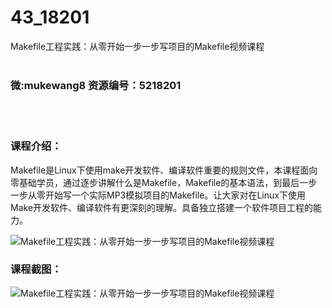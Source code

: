 # 43_18201
Makefile工程实践：从零开始一步一步写项目的Makefile视频课程
<br/></br>
<h3>微:mukewang8 资源编号：5218201</h3>
<br/></br>
<h3>课程介绍：</h3>
<p><a title="查看与 Makefile 相关的文章" target="_blank">Makefile</a>是Linux下使用make开发软件、编译软件重要的规则文件，本课程面向零基础学员，通过逐步讲解什么是<a title="查看与 Makefile 相关的文章" target="_blank">Makefile</a>，Makefile的基本语法，到最后一步一步从零开始写一个实际MP3模拟项目的Makefile。让大家对在Linux下使用Make开发软件、编译软件有更深刻的理解。具备独立搭建一个软件项目工程的能力。</p>
<p><img src="https://www.ko996.com/wp-content/uploads/img/2021/02/12345-2-300x225.jpg" alt="Makefile工程实践：从零开始一步一步写项目的Makefile视频课程"></p>
<div class="info-desc">
<h3>课程截图：</h3>
<p><img src="https://www.ko996.com/wp-content/uploads/img/2021/02/2-10.png" alt="Makefile工程实践：从零开始一步一步写项目的Makefile视频课程"></p>


			
</div>
